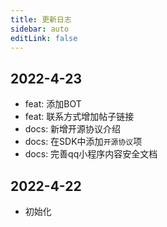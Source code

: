 ```yaml
---
title: 更新日志
sidebar: auto
editLink: false
---
```


 ## 2022-4-23
 
 - feat: 添加BOT
 - feat: 联系方式增加帖子链接
 - docs: 新增开源协议介绍
 - docs: 在SDK中添加`开源协议`项
 - docs: 完善qq小程序内容安全文档
 
 ## 2022-4-22
 
 - 初始化